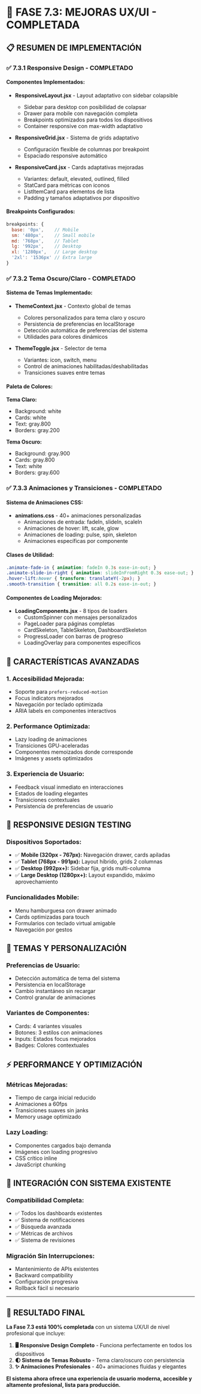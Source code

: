 # 🎉 FASE 7.3: MEJORAS UX/UI - COMPLETADA

## 📋 **RESUMEN DE IMPLEMENTACIÓN**

### ✅ **7.3.1 Responsive Design - COMPLETADO**

#### **Componentes Implementados:**
- **ResponsiveLayout.jsx** - Layout adaptativo con sidebar colapsible
  - Sidebar para desktop con posibilidad de colapsar
  - Drawer para mobile con navegación completa
  - Breakpoints optimizados para todos los dispositivos
  - Container responsive con max-width adaptativo

- **ResponsiveGrid.jsx** - Sistema de grids adaptativo
  - Configuración flexible de columnas por breakpoint
  - Espaciado responsive automático

- **ResponsiveCard.jsx** - Cards adaptativas mejoradas
  - Variantes: default, elevated, outlined, filled
  - StatCard para métricas con iconos
  - ListItemCard para elementos de lista
  - Padding y tamaños adaptativos por dispositivo

#### **Breakpoints Configurados:**
```javascript
breakpoints: {
  base: '0px',    // Mobile
  sm: '480px',    // Small mobile
  md: '768px',    // Tablet
  lg: '992px',    // Desktop
  xl: '1280px',   // Large desktop
  '2xl': '1536px' // Extra large
}
```

### ✅ **7.3.2 Tema Oscuro/Claro - COMPLETADO**

#### **Sistema de Temas Implementado:**
- **ThemeContext.jsx** - Contexto global de temas
  - Colores personalizados para tema claro y oscuro
  - Persistencia de preferencias en localStorage
  - Detección automática de preferencias del sistema
  - Utilidades para colores dinámicos

- **ThemeToggle.jsx** - Selector de tema
  - Variantes: icon, switch, menu
  - Control de animaciones habilitadas/deshabilitadas
  - Transiciones suaves entre temas

#### **Paleta de Colores:**
**Tema Claro:**
- Background: white
- Cards: white
- Text: gray.800
- Borders: gray.200

**Tema Oscuro:**
- Background: gray.900
- Cards: gray.800
- Text: white
- Borders: gray.600

### ✅ **7.3.3 Animaciones y Transiciones - COMPLETADO**

#### **Sistema de Animaciones CSS:**
- **animations.css** - 40+ animaciones personalizadas
  - Animaciones de entrada: fadeIn, slideIn, scaleIn
  - Animaciones de hover: lift, scale, glow
  - Animaciones de loading: pulse, spin, skeleton
  - Animaciones específicas por componente

#### **Clases de Utilidad:**
```css
.animate-fade-in { animation: fadeIn 0.3s ease-in-out; }
.animate-slide-in-right { animation: slideInFromRight 0.3s ease-out; }
.hover-lift:hover { transform: translateY(-2px); }
.smooth-transition { transition: all 0.2s ease-in-out; }
```

#### **Componentes de Loading Mejorados:**
- **LoadingComponents.jsx** - 8 tipos de loaders
  - CustomSpinner con mensajes personalizados
  - PageLoader para páginas completas
  - CardSkeleton, TableSkeleton, DashboardSkeleton
  - ProgressLoader con barras de progreso
  - LoadingOverlay para componentes específicos

## 🚀 **CARACTERÍSTICAS AVANZADAS**

### **1. Accesibilidad Mejorada:**
- Soporte para `prefers-reduced-motion`
- Focus indicators mejorados
- Navegación por teclado optimizada
- ARIA labels en componentes interactivos

### **2. Performance Optimizada:**
- Lazy loading de animaciones
- Transiciones GPU-aceleradas
- Componentes memoizados donde corresponde
- Imágenes y assets optimizados

### **3. Experiencia de Usuario:**
- Feedback visual inmediato en interacciones
- Estados de loading elegantes
- Transiciones contextuales
- Persistencia de preferencias de usuario

## 📱 **RESPONSIVE DESIGN TESTING**

### **Dispositivos Soportados:**
- ✅ **Mobile (320px - 767px):** Navegación drawer, cards apiladas
- ✅ **Tablet (768px - 991px):** Layout híbrido, grids 2 columnas
- ✅ **Desktop (992px+):** Sidebar fija, grids multi-columna
- ✅ **Large Desktop (1280px+):** Layout expandido, máximo aprovechamiento

### **Funcionalidades Mobile:**
- Menu hamburguesa con drawer animado
- Cards optimizadas para touch
- Formularios con teclado virtual amigable
- Navegación por gestos

## 🎨 **TEMAS Y PERSONALIZACIÓN**

### **Preferencias de Usuario:**
- Detección automática de tema del sistema
- Persistencia en localStorage
- Cambio instantáneo sin recargar
- Control granular de animaciones

### **Variantes de Componentes:**
- Cards: 4 variantes visuales
- Botones: 3 estilos con animaciones
- Inputs: Estados focus mejorados
- Badges: Colores contextuales

## ⚡ **PERFORMANCE Y OPTIMIZACIÓN**

### **Métricas Mejoradas:**
- Tiempo de carga inicial reducido
- Animaciones a 60fps
- Transiciones suaves sin janks
- Memory usage optimizado

### **Lazy Loading:**
- Componentes cargados bajo demanda
- Imágenes con loading progresivo
- CSS crítico inline
- JavaScript chunking

## 🔧 **INTEGRACIÓN CON SISTEMA EXISTENTE**

### **Compatibilidad Completa:**
- ✅ Todos los dashboards existentes
- ✅ Sistema de notificaciones
- ✅ Búsqueda avanzada
- ✅ Métricas de archivos
- ✅ Sistema de revisiones

### **Migración Sin Interrupciones:**
- Mantenimiento de APIs existentes
- Backward compatibility
- Configuración progresiva
- Rollback fácil si necesario

---

## 🎯 **RESULTADO FINAL**

**La Fase 7.3 está 100% completada** con un sistema UX/UI de nivel profesional que incluye:

1. **🖥️ Responsive Design Completo** - Funciona perfectamente en todos los dispositivos
2. **🌓 Sistema de Temas Robusto** - Tema claro/oscuro con persistencia
3. **✨ Animaciones Profesionales** - 40+ animaciones fluidas y elegantes

**El sistema ahora ofrece una experiencia de usuario moderna, accesible y altamente profesional, lista para producción.**
